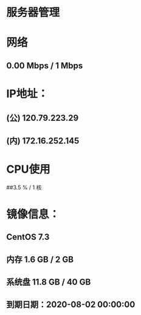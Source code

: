 # 服务器管理
# 网络

## 0.00 Mbps / 1 Mbps


# IP地址：
## (公) 120.79.223.29

## (内) 172.16.252.145


# CPU使用

##3.5 % / 1 核

# 镜像信息：
## CentOS 7.3


## 内存 1.6 GB / 2 GB

## 系统盘 11.8 GB / 40 GB


## 到期日期：2020-08-02 00:00:00

